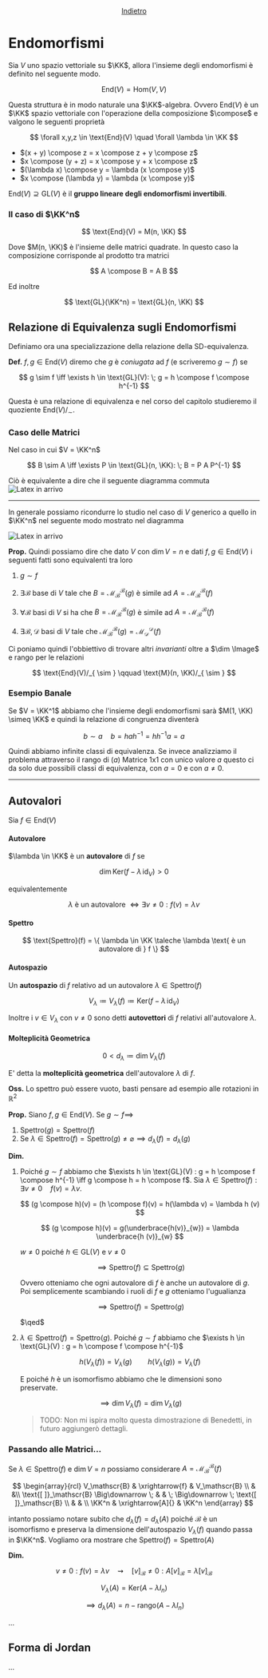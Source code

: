 
<center>
	<a 
		href="/geometria-1/index.html"
		title="Geometria 1">Indietro</a>
</center>

# Endomorfismi

Sia $V$ uno spazio vettoriale su $\KK$, allora l'insieme degli endomorfismi è definito nel seguente modo.

$$
\text{End}(V) = \text{Hom}(V, V)
$$

Questa struttura è in modo naturale una $\KK$-algebra. Ovvero $\text{End}(V)$ è un $\KK$ spazio vettoriale con l'operazione della composizione $\compose$ e valgono le seguenti proprietà

$$
\forall x,y,z \in \text{End}(V)
\quad
\forall \lambda \in \KK
$$

- $(x + y) \compose z = x \compose z + y \compose z$
- $x \compose (y + z) = x \compose y + x \compose z$
- $(\lambda x) \compose y = \lambda (x \compose y)$
- $x \compose (\lambda y) = \lambda (x \compose y)$

$\text{End}(V) \supseteq \text{GL}(V)$ è il **gruppo lineare degli endomorfismi invertibili**.

### Il caso di $\KK^n$

$$ \text{End}(V) = M(n, \KK) $$

Dove $M(n, \KK)$ è l'insieme delle matrici quadrate. In questo caso la composizione corrisponde al prodotto tra matrici

$$ A \compose B = A B $$

Ed inoltre

$$ \text{GL}(\KK^n) = \text{GL}(n, \KK) $$

## Relazione di Equivalenza sugli Endomorfismi

Definiamo ora una specializzazione della relazione della SD-equivalenza.

**Def.** $f, g \in \text{End}(V)$ diremo che $g$ è _coniugata_ ad $f$ (e scriveremo $g \sim f$) se

$$
g \sim f \iff \exists h \in \text{GL}(V): \; g = h \compose f \compose h^{-1}
$$

Questa è una relazione di equivalenza e nel corso del capitolo studieremo il quoziente $\text{End}(V)/_{ \sim }$.

### Caso delle Matrici

Nel caso in cui $V = \KK^n$

$$
B \sim A \iff \exists P \in \text{GL}(n, \KK): \; B = P A P^{-1}
$$

Ciò è equivalente a dire che il seguente diagramma commuta
![Latex in arrivo](/assets/geometria-1/endomorfismi-001.jpg) 

---

In generale possiamo ricondurre lo studio nel caso di $V$ generico a quello in $\KK^n$ nel seguente modo mostrato nel diagramma

![Latex in arrivo](/assets/geometria-1/endomorfismi-002.jpg)

**Prop.** Quindi possiamo dire che dato $V$ con $\dim V = n$ e dati $f,g \in \text{End}(V)$ i seguenti fatti sono equivalenti tra loro

1. $g \sim f$

2. $\exists \mathscr{B}$ base di $V$ tale che $B = \mathscr{M}_\mathscr{B}^\mathscr{B}(g)$ è simile ad $A = \mathscr{M}_\mathscr{B}^\mathscr{B}(f)$

3. $\forall \mathscr{B}$ basi di $V$ si ha che $B = \mathscr{M}_\mathscr{B}^\mathscr{B}(g)$ è simile ad $A = \mathscr{M}_\mathscr{B}^\mathscr{B}(f)$

4. $\exists \mathscr{B}, \mathscr{D}$ basi di $V$ tale che $\mathscr{M}_\mathscr{B}^\mathscr{B}(g) = \mathscr{M}_{\mathscr{D}}^{\mathscr{D}}(f)$

Ci poniamo quindi l'obbiettivo di trovare altri _invarianti_ oltre a $\dim \Image$ e $\text{rango}$ per le relazioni

$$
\text{End}(V)/_{ \sim }
\qquad
\text{M}(n, \KK)/_{ \sim }
$$

### Esempio Banale

Se $V = \KK^1$ abbiamo che l'insieme degli endomorfismi sarà $M(1, \KK) \simeq \KK$ e quindi la relazione di congruenza diventerà

$$
b \sim a \quad b = h a h^{-1} = h h^{-1} a = a
$$

Quindi abbiamo infinite classi di equivalenza. Se invece analizziamo il problema attraverso il rango di 
<span class="dotted">$(a)$</span>
<span class="tip">Matrice 1x1 con unico valore $a$</span>
questo ci da solo due possibili classi di equivalenza, con $a = 0$ e con $a \neq 0$.

---

## Autovalori

Sia $f \in \text{End}(V)$ 

#### Autovalore

$\lambda \in \KK$ è un **autovalore** di $f$ se

$$ \dim \text{Ker}(f - \lambda \, \text{id}_V) > 0 $$

equivalentemente 

$$\lambda \text{ è un autovalore } \iff \exists v \neq 0 : f(v) = \lambda v $$

#### Spettro

$$
\text{Spettro}(f) = \{ \lambda \in \KK \taleche \lambda \text{ è un autovalore di } f \}
$$

#### Autospazio

Un **autospazio** di $f$ relativo ad un autovalore $\lambda \in \text{Spettro}(f)$

$$
V_\lambda \coloneqq V_\lambda(f) \coloneqq \text{Ker} (f - \lambda \, \text{id}_V)
$$

Inoltre i $v \in V_\lambda$ con $v \neq 0$ sono detti **autovettori** di $f$ relativi all'autovalore $\lambda$.

#### Molteplicità Geometrica

$$
0 < d_\lambda \coloneqq \dim V_\lambda(f)
$$

E' detta la **molteplicità geometrica** dell'autovalore $\lambda$ di $f$.

**Oss.** Lo spettro può essere vuoto, basti pensare ad esempio alle rotazioni in $\mathbb{R}^2$

**Prop.** Siano $f, g \in \text{End}(V)$. Se $g \sim f \implies$

1. $\text{Spettro}(g) = \text{Spettro}(f)$
2. Se $\lambda \in \text{Spettro}(f) = \text{Spettro}(g) \neq \varnothing \implies d_\lambda(f) = d_\lambda(g)$

**Dim.** 

1. Poiché $g \sim f$ abbiamo che $\exists h \in \text{GL}(V) : g = h \compose f \compose h^{-1} \iff g \compose h = h \compose f$.
	Sia $\lambda \in \text{Spettro}(f) : \exists v \neq 0 \quad f(v) = \lambda v$.

	$$ (g \compose h)(v) = (h \compose f)(v) = h(\lambda v) = \lambda h (v) $$

	$$ (g \compose h)(v) = g(\underbrace{h(v)}_{w}) = \lambda \underbrace{h (v)}_{w} $$

	$w \neq 0$ poiché $h \in \text{GL}(V)$ e $v \neq 0$

	$$ \implies \text{Spettro}(f) \subseteq \text{Spettro}(g) $$

	Ovvero otteniamo che ogni autovalore di $f$ è anche un autovalore di $g$. Poi semplicemente scambiando i ruoli di $f$ e $g$ otteniamo l'ugualianza

	$$ \implies \text{Spettro}(f) = \text{Spettro}(g) $$

	$\qed$

2. $\lambda \in \text{Spettro}(f)=\text{Spettro}(g)$. Poiché $g \sim f$ abbiamo che $\exists h \in \text{GL}(V) : g = h \compose f \compose h^{-1}$

	$$
	h(V_\lambda(f)) = V_\lambda(g) 
	\qquad
	h(V_\lambda(g)) = V_\lambda(f)
	$$

	E poiché $h$ è un isomorfismo abbiamo che le dimensioni sono preservate.

	$$
	\implies \dim V_\lambda(f) = \dim V_\lambda(g)
	$$

	> TODO: Non mi ispira molto questa dimostrazione di Benedetti, in futuro aggiungerò dettagli.

### Passando alle Matrici...

Se $\lambda \in \text{Spettro}(f)$ e $\dim V = n$ possiamo considerare $A = \mathscr{M}_\mathscr{B}^\mathscr{B}(f)$

$$
\begin{array}{rcl}
V_\mathscr{B} & \xrightarrow{f} & V_\mathscr{B} \\
& &\\
\text{[ ]}_\mathscr{B} \Big\downarrow \; & & \; \Big\downarrow \; \text{[ ]}_\mathscr{B} \\
& & \\
\KK^n & \xrightarrow[A]{} & \KK^n
\end{array}
$$ 

intanto possiamo notare subito che $d_\lambda(f) = d_\lambda(A)$ poiché $\mathscr{B}$ è un isomorfismo e preserva la dimensione dell'autospazio $V_\lambda(f)$ quando passa in $\KK^n$. Vogliamo ora mostrare che $\text{Spettro}(f) = \text{Spettro}(A)$

**Dim.**

$$
v \neq 0: f(v) = \lambda v 
\quad \rightsquigarrow \quad
[v]_\mathscr{B} \neq 0: A [v]_\mathscr{B} = \lambda [v]_\mathscr{B}
$$

$$
V_\lambda(A) = \text{Ker}(A - \lambda I_n)
$$

$$
\implies d_\lambda(A) = n - \text{rango}(A - \lambda I_n)
$$

...

## Forma di Jordan

...









<div style="height: 300px;"></div>

<script>

// Fix for correctly remembering scrollPos

// setTimeout(() => {
// 	window.scrollTo(0, 10000);
// }, 1000);

// const scrollPos = localStorage.getItem("mathematics.scroll");

// if (scrollPos) {
// 	setTimeout(() => {
// 			window.scrollTo(0, parseInt(scrollPos));
// 	}, 1000);
// }

// setInterval(() => {
// 	localStorage.setItem("mathematics.scroll", window.pageYOffset);
// }, 1000);

</script>

